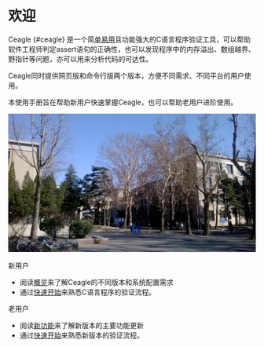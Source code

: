 # 欢迎

Ceagle {#ceagle} 是一个简[单易用](#前方)且功能强大的C语言程序验证工具，可以帮助软件工程师判定assert语句的正确性，也可以发现程序中的内存溢出、数组越界、野指针等问题，亦可以用来分析代码的可达性。

Ceagle同时提供网页版和命令行版两个版本，方便不同需求、不同平台的用户使用。

本使用手册旨在帮助新用户快速掌握Ceagle，也可以帮助老用户进阶使用。

![给力的图片](WP_20140227_002.jpg)

新用户

*   阅读[概览](#301259762840345-_topic_Newtopic1)来了解Ceagle的不同版本和系统配置需求
*   通过[快速开始](#301259762840345-_topic_Newtopic12)来熟悉C语言程序的验证流程。

老用户

*   阅读[新功能](#301259762840345-_topic_Newtopic8)来了解新版本的主要功能更新
*   通过[快速开始](#301259762840345-_topic_Newtopic12)来熟悉新版本的验证流程。